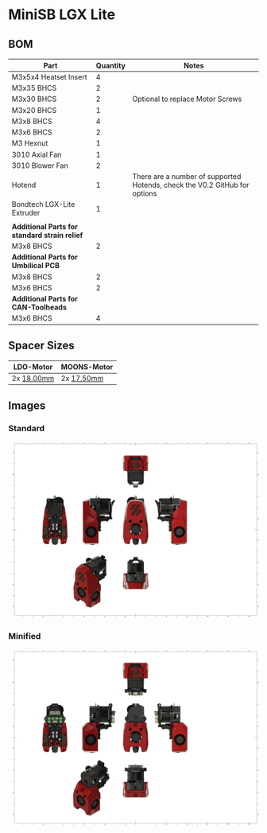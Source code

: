 # MiniSB LGX Lite

## BOM

| Part                                            | Quantity | Notes                                                                      |
| ----------------------------------------------- | -------- | -------------------------------------------------------------------------- |
| M3x5x4 Heatset Insert                           | 4        |
| M3x35 BHCS                                      | 2        |                                                                            |
| M3x30 BHCS                                      | 2        | Optional to replace Motor Screws                                           |
| M3x20 BHCS                                      | 1        |                                                                            |
| M3x8 BHCS                                       | 4        |
| M3x6 BHCS                                       | 2        |
| M3 Hexnut                                       | 1        |
| 3010 Axial Fan                                  | 1        |
| 3010 Blower Fan                                 | 2        |
| Hotend                                          | 1        | There are a number of supported Hotends, check the V0.2 GitHub for options |
| Bondtech LGX-Lite Extruder                      | 1        |
|                                                 |          |                                                                            |
| **Additional Parts for standard strain relief** |
| M3x8 BHCS                                       | 2        |
| **Additional Parts for Umbilical PCB**          |
| M3x8 BHCS                                       | 2        |
| M3x6 BHCS                                       | 2        |                                                                            |
| **Additional Parts for CAN-Toolheads**          |
| M3x6 BHCS                                       | 4        |                                                                            |

## Spacer Sizes

| LDO-Motor                                                     | MOONS-Motor                                                   |
| ------------------------------------------------------------- | ------------------------------------------------------------- |
| 2x [18.00mm](/Spacers/Octagon-STL/Octagon_Spacer_18.00mm.stl) | 2x [17.50mm](/Spacers/Octagon-STL/Octagon_Spacer_17.50mm.stl) |

## Images

### Standard

![Standard](images/LGX_Lite.png)

### Minified

![Minified](images/LGX_Lite_Minified.png)

